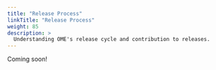 ```yaml
---
title: "Release Process"
linkTitle: "Release Process"
weight: 85
description: >
  Understanding OME's release cycle and contribution to releases.
---
```


Coming soon!